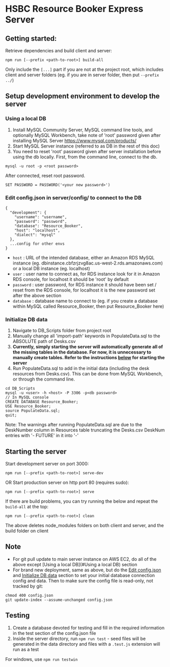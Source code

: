 # HSBC  Resource Booker Express Server
## Getting started:
Retrieve dependencies and build client and server:
```
npm run [--prefix <path-to-root>] build-all
```
Only include the `[...]` part if you are not at the project root, which includes client and server folders (eg. if you are in server folder, then put `--prefix ../`)

## Setup development environment to develop the server
### Using a local DB
1. Install MySQL Community Server, MySQL command line tools, and optionally MySQL Workbench, take note of 'root' password given after installing MySQL Server
https://www.mysql.com/products/
2. Start MySQL Server instance (referred to as DB in the rest of this doc)
3. You need to reset 'root' password given after server installation before using the db locally. First, from the command line, connect to the db.
```
mysql -u root -p <root password>
```
After connected, reset root password.
```
SET PASSWORD = PASSWORD('<your new password>')
```
### <a name="edit-config"></a>Edit config.json in server/config/ to connect to the DB 
```
{
  "development": {
    "username": "username",
    "password": "password",
    "database": "Resource_Booker",
    "host": "localhost",
    "dialect": "mysql"
  },
  ...config for other envs
}
```
- `host`	:	URL of the intended database, either an Amazon RDS MySQL instance (eg. dbinstance.cbfzrjzvg8ac.us-west-2.rds.amazonaws.com) or a local DB instance (eg. localhost)
- `user`	:	user name to connect as, for RDS instance look for it in Amazon RDS console, for localhost it should be 'root' by default
- `password`	:	user password, for RDS instance it should have been set / reset from the RDS console, for localhost it is the new password set after the above section
- `database`	:	database name to connect to (eg. if you create a database within MySQL called Resource_Booker, then put Resource_Booker here)

### <a name="init-db-data"></a>Initialize DB data
1. Navigate to DB_Scripts folder from project root
2. Manually change all 'import-path' keywords in PopulateData.sql to the ABSOLUTE path of Desks.csv
3. **Currently, simply starting the server will automatically generate all of the missing tables in the database. For now, it is unnecessary to manually create tables. Refer to the instructions [below](#starting-the-server) for starting the server** 
4. Run PopulateData.sql to add in the initial data (including the desk resources from Desks.csv). This can be done from MySQL Workbench, or through the command line.
```
cd DB_Scripts
mysql -u <user> -h <host> -P 3306 -p<db password>
// In MySQL console
CREATE DATABASE Resource_Booker;
USE Resource_Booker;
source PopulateData.sql;
quit;
```
Note: The warnings after running PopulateData.sql are due to the DeskNumber column in Resources table truncating the Desks.csv DeskNum entries with '- FUTURE' in it into '-'

## <a name="starting-the-server"></a>Starting the server
Start development server on port 3000: 
```
npm run [--prefix <path-to-root>] serve-dev
```
OR Start production server on http port 80 (requires sudo):
```
npm run [--prefix <path-to-root>] serve
```
If there are build problems, you can try running the below and repeat the `build-all` at the top:
```
npm run [--prefix <path-to-root>] clean
```
The above deletes node_modules folders on both client and server, and the build folder on client

## Note
- For git pull update to main server instance on AWS EC2, do all of the above except [Using a local DB](#Using a local DB) section
- For brand new deployment, same as above, but do the [Edit config.json](#edit-config) and [Initialize DB data](#init-db-data) section to set your initial database connection config and data. Then to make sure the config file is read-only, not tracked by git:
```
chmod 400 config.json
git update-index --assume-unchanged config.json
```
## Testing
1. Create a database devoted for testing and fill in the required information in the test section of the config.json file
2. Inside the server directory, run `npm run test` - seed files will be generated in the data directory and files with a `.test.js` extension will run as a test 

For windows, use `npm run testwin`




